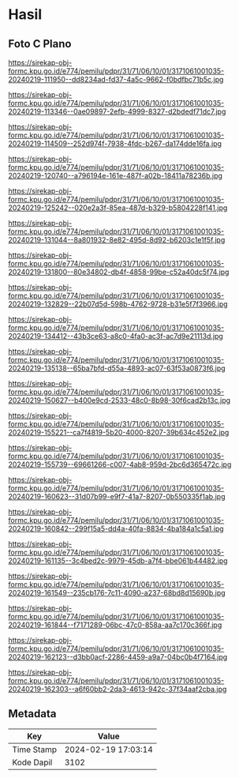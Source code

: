 # Hasil

## Foto C Plano

https://sirekap-obj-formc.kpu.go.id/e774/pemilu/pdpr/31/71/06/10/01/3171061001035-20240219-111950--dd8234ad-fd37-4a5c-9662-f0bdfbc71b5c.jpg

https://sirekap-obj-formc.kpu.go.id/e774/pemilu/pdpr/31/71/06/10/01/3171061001035-20240219-113346--0ae09897-2efb-4999-8327-d2bdedf71dc7.jpg

https://sirekap-obj-formc.kpu.go.id/e774/pemilu/pdpr/31/71/06/10/01/3171061001035-20240219-114509--252d974f-7938-4fdc-b267-da174dde16fa.jpg

https://sirekap-obj-formc.kpu.go.id/e774/pemilu/pdpr/31/71/06/10/01/3171061001035-20240219-120740--a796194e-161e-487f-a02b-18411a78236b.jpg

https://sirekap-obj-formc.kpu.go.id/e774/pemilu/pdpr/31/71/06/10/01/3171061001035-20240219-125242--020e2a3f-85ea-487d-b329-b5804228f141.jpg

https://sirekap-obj-formc.kpu.go.id/e774/pemilu/pdpr/31/71/06/10/01/3171061001035-20240219-131044--8a801932-8e82-495d-8d92-b6203c1e1f5f.jpg

https://sirekap-obj-formc.kpu.go.id/e774/pemilu/pdpr/31/71/06/10/01/3171061001035-20240219-131800--80e34802-db4f-4858-99be-c52a40dc5f74.jpg

https://sirekap-obj-formc.kpu.go.id/e774/pemilu/pdpr/31/71/06/10/01/3171061001035-20240219-132829--22b07d5d-598b-4762-9728-b31e5f7f3966.jpg

https://sirekap-obj-formc.kpu.go.id/e774/pemilu/pdpr/31/71/06/10/01/3171061001035-20240219-134412--43b3ce63-a8c0-4fa0-ac3f-ac7d9e21113d.jpg

https://sirekap-obj-formc.kpu.go.id/e774/pemilu/pdpr/31/71/06/10/01/3171061001035-20240219-135138--65ba7bfd-d55a-4893-ac07-63f53a0873f6.jpg

https://sirekap-obj-formc.kpu.go.id/e774/pemilu/pdpr/31/71/06/10/01/3171061001035-20240219-150627--b400e9cd-2533-48c0-8b98-30f6cad2b13c.jpg

https://sirekap-obj-formc.kpu.go.id/e774/pemilu/pdpr/31/71/06/10/01/3171061001035-20240219-155221--ca7f4819-5b20-4000-8207-39b634c452e2.jpg

https://sirekap-obj-formc.kpu.go.id/e774/pemilu/pdpr/31/71/06/10/01/3171061001035-20240219-155739--69661266-c007-4ab8-959d-2bc6d365472c.jpg

https://sirekap-obj-formc.kpu.go.id/e774/pemilu/pdpr/31/71/06/10/01/3171061001035-20240219-160623--31d07b99-e9f7-41a7-8207-0b550335f1ab.jpg

https://sirekap-obj-formc.kpu.go.id/e774/pemilu/pdpr/31/71/06/10/01/3171061001035-20240219-160842--299f15a5-dd4a-40fa-8834-4ba184a1c5a1.jpg

https://sirekap-obj-formc.kpu.go.id/e774/pemilu/pdpr/31/71/06/10/01/3171061001035-20240219-161135--3c4bed2c-9979-45db-a7f4-bbe061b44482.jpg

https://sirekap-obj-formc.kpu.go.id/e774/pemilu/pdpr/31/71/06/10/01/3171061001035-20240219-161549--235cb176-7c11-4090-a237-68bd8d15690b.jpg

https://sirekap-obj-formc.kpu.go.id/e774/pemilu/pdpr/31/71/06/10/01/3171061001035-20240219-161844--f7171289-06bc-47c0-858a-aa7c170c366f.jpg

https://sirekap-obj-formc.kpu.go.id/e774/pemilu/pdpr/31/71/06/10/01/3171061001035-20240219-162123--d3bb0acf-2286-4459-a9a7-04bc0b4f7164.jpg

https://sirekap-obj-formc.kpu.go.id/e774/pemilu/pdpr/31/71/06/10/01/3171061001035-20240219-162303--a6f60bb2-2da3-4613-942c-37f34aaf2cba.jpg


## Metadata

| Key        | Value               |
| ---------- | ------------------- |
| Time Stamp | 2024-02-19 17:03:14 |
| Kode Dapil | 3102                |



